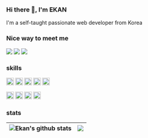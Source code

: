 ### Hi there 👋, I'm EKAN

I'm a self-taught passionate web developer from Korea

### Nice way to meet me
<p>
  <a href="https://blog.naver.com/ekankr2" target="_blank"><img src="https://img.shields.io/badge/Tech_Blog-DD0B78?style=flat-square&&logo=Naver&logoColor=white"/></a>
  <a href="https://www.linkedin.com/in/익환-임-927681227/?locale=en_US" target="_blank"><img src="https://img.shields.io/badge/IkhwanIm-0A66C2?style=flat-square&logo=Linkedin&logoColor=white"/></a>
  <a href="mailto:ekankr2@naver.com" target="_blank"><img src="https://img.shields.io/badge/ekankr2@naver.com-brightgreen?style=flat-square&logo=Naver&logoColor=white"/></a>
</p>

###  skills
<p>
<code><img height="20" alt="javascript" src="https://cdn.worldvectorlogo.com/logos/logo-javascript.svg"></code>
<code><img height="20" alt="typescript" src="https://cdn.worldvectorlogo.com/logos/typescript.svg"></code>
<code><img height="20" alt="java" src="https://cdn.worldvectorlogo.com/logos/java.svg"></code>
<code><img height="20" alt="kotlin" src="https://cdn.worldvectorlogo.com/logos/kotlin-2.svg"></code>
<code><img height="20" alt="python" src="https://cdn.worldvectorlogo.com/logos/python-5.svg"></code>
</p>

<p>
<code><img height="20" alt="nodejs" src="https://cdn.worldvectorlogo.com/logos/nodejs-2.svg"></code>
<code><img height="20" alt="react" src="https://cdn.worldvectorlogo.com/logos/react-2.svg"></code>
<code><img height="20" alt="spring" src="https://cdn.worldvectorlogo.com/logos/spring-3.svg"></code>
<code><img height="20" alt="spring" src="https://cdn.worldvectorlogo.com/logos/fastapi.svg"></code>
</p>

### stats

| <img align="center" src="https://github-readme-stats.vercel.app/api?username=ekankr2&show_icons=true&include_all_commits=true&theme=buefy&hide_border=true" alt="Ekan's github stats" /> | <img align="center" src="https://github-readme-stats.vercel.app/api/top-langs/?username=ekankr2&layout=compact&theme=buefy&hide_border=true" /> |
| ------------- | ------------- |
